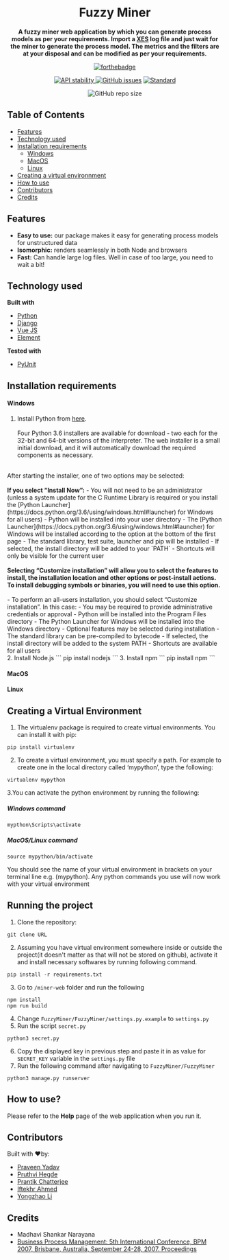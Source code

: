 <h1 align="center">Fuzzy Miner</h1>
<div align="center">
  <strong>A fuzzy miner web application by which you can generate process models as per your requirements. Import a <a href="http://xes-standard.org/" target="_blank">XES</a> log file and just wait for the miner to generate the process model. The metrics and the filters are at your disposal and can be modified as per your requirements.</strong>
</div>
<div align="center">
  
  [![forthebadge](http://forthebadge.com/images/badges/made-with-python.svg)](http://forthebadge.com)
  <br>
  <!-- Stability -->
  <a href="https://nodejs.org/api/documentation.html#documentation_stability_index">
    <img src="https://img.shields.io/badge/stability-stable-orange.svg?style=flat-square"
      alt="API stability" />
  </a>
  <a href="https://github.com/fnc11/FuzzyMiner/issues"><img alt="GitHub issues" src="https://img.shields.io/github/issues/fnc11/FuzzyMiner"></a>
  <!-- Standard -->
  <a href="https://standardjs.com">
    <img src="https://img.shields.io/badge/code%20style-standard-brightgreen.svg?style=flat-square"
      alt="Standard" />
  </a>
  
  ![GitHub repo size](https://img.shields.io/github/repo-size/fnc11/fuzzyminer)
  
</div>

## Table of Contents
- [Features](#features)
- [Technology used](#technology-used)
- [Installation requirements](#installation-requirements)
    - [Windows](#windows)
    - [MacOS](#macos)
    - [Linux](#linux)
- [Creating a virtual environnment](#creating-a-virtual-environment)
- [How to use](#how-to-use)
- [Contributors](#contributors)
- [Credits](#credits)

## Features
- __Easy to use:__ our package makes it easy for generating process models for unstructured data
- __Isomorphic:__ renders seamlessly in both Node and browsers
- __Fast:__ Can handle large log files. Well in case of too large, you need to wait a bit!

## Technology used
<b>Built with</b>
- [Python](https://www.python.org/)
- [Django](https://www.djangoproject.com/)
- [Vue JS](https://vuejs.org/)
- [Element](https://element.eleme.io/#/en-US)

<b>Tested with</b>
- [PyUnit](https://docs.python.org/2/library/unittest.html)

## Installation requirements

#### Windows
1. Install Python from [here](https://www.python.org/). <br> <br>
Four Python 3.6 installers are available for download - two each for the 32-bit and 64-bit versions of the interpreter. The web installer is a small initial download, and it will automatically download the required components as necessary. <br>
<br>
After starting the installer, one of two options may be selected:
<br><br>
<b>If you select “Install Now”:</b>
- You will not need to be an administrator (unless a system update for the C Runtime Library is required or you install the [Python Launcher](https://docs.python.org/3.6/using/windows.html#launcher) for Windows for all users)
- Python will be installed into your user directory
- The [Python Launcher](https://docs.python.org/3.6/using/windows.html#launcher) for Windows will be installed according to the option at the bottom of the first page
- The standard library, test suite, launcher and pip will be installed
- If selected, the install directory will be added to your `PATH`
- Shortcuts will only be visible for the current user
<br><br>
<b>Selecting “Customize installation” will allow you to select the features to install, the installation location and other options or post-install actions. To install debugging symbols or binaries, you will need to use this option.</b>
<br><br>
- To perform an all-users installation, you should select “Customize installation”. In this case:
- You may be required to provide administrative credentials or approval
- Python will be installed into the Program Files directory
- The Python Launcher for Windows will be installed into the Windows directory
- Optional features may be selected during installation
- The standard library can be pre-compiled to bytecode
- If selected, the install directory will be added to the system PATH
- Shortcuts are available for all users
<br>
2. Install Node.js
```
pip install nodejs
```
3. Install npm
```
pip install npm
```

#### MacOS

#### Linux

## Creating a Virtual Environment
1. The virtualenv package is required to create virtual environments. You can install it with pip:
```
pip install virtualenv
``` 
2. To create a virtual environment, you must specify a path. For example to create one in the local directory called ‘mypython’, type the following:
```
virtualenv mypython
```
3.You can activate the python environment by running the following:
##### Windows command
```
mypthon\Scripts\activate
```
##### MacOS/Linux command
```
source mypython/bin/activate
```
You should see the name of your virtual environment in brackets on your terminal line e.g. (mypython). Any python commands you use will now work with your virtual environment

## Running the project
1. Clone the repository:
```
git clone URL
```
2. Assuming you have virtual environment somewhere inside or outside the project(it doesn't matter as that will not be stored on github), activate it and install necessary softwares by running following command.
```
pip install -r requirements.txt 
```
3. Go to `/miner-web` folder and run the following
```
npm install
npm run build
```
4. Change `FuzzyMiner/FuzzyMiner/settings.py.example` to `settings.py`
5. Run the script `secret.py`
```
python3 secret.py
```
6. Copy the displayed key in previous step and paste it in as value for `SECRET_KEY` variable in the `settings.py` file
7. Run the following command after navigating to `FuzzyMiner/FuzzyMiner`
```
python3 manage.py runserver
```
## How to use?
Please refer to the <b>Help</b> page of the web application when you run it.

## Contributors
Built with ❤by:

* [Praveen Yadav](https://github.com/fnc11) 
* [Pruthvi Hegde](https://github.com/pruthvi11) 
* [Prantik Chatterjee](https://github.com/Prantikc22)
* [Iftekhr Ahmed](https://github.com/iftekhar-ahmed)
* [Yongzhao Li](https://github.com/Pireirik) 


## Credits
* Madhavi Shankar Narayana
* [ Business Process Management: 5th International Conference, BPM 2007, Brisbane, Australia, September 24-28, 2007. Proceedings](https://www.researchgate.net/publication/221586306_Fuzzy_Mining_-_Adaptive_Process_Simplification_Based_on_Multi-perspective_Metrics)
